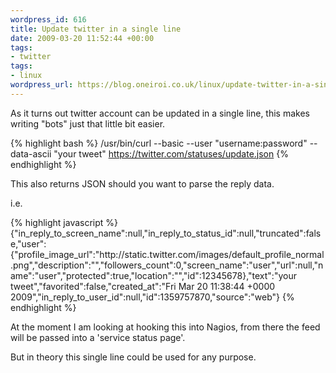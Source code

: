 ```yaml
--- 
wordpress_id: 616
title: Update twitter in a single line
date: 2009-03-20 11:52:44 +00:00
tags: 
- twitter
tags: 
- linux
wordpress_url: https://blog.oneiroi.co.uk/linux/update-twitter-in-a-single-line
---
```

As it turns out twitter account can be updated in a single line, this makes writing "bots" just that little bit easier.

{% highlight bash %}
/usr/bin/curl --basic --user "username:password" --data-ascii "your tweet" https://twitter.com/statuses/update.json
{% endhighlight %}

This also returns JSON should you want to parse the reply data.

i.e.

{% highlight javascript %}
{"in_reply_to_screen_name":null,"in_reply_to_status_id":null,"truncated":false,"user":{"profile_image_url":"http:\/\/static.twitter.com\/images\/default_profile_normal.png","description":"","followers_count":0,"screen_name":"user","url":null,"name":"user","protected":true,"location":"","id":12345678},"text":"your tweet","favorited":false,"created_at":"Fri Mar 20 11:38:44 +0000 2009","in_reply_to_user_id":null,"id":1359757870,"source":"web"}
{% endhighlight %}

At the moment I am looking at hooking this into Nagios, from there the feed will be passed into a 'service status page'.


But in theory this single line could be used for any purpose.
